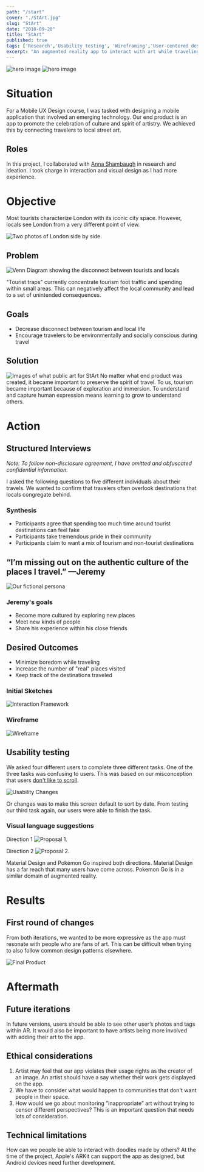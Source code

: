 ```yaml
---
path: "/start"
cover: "./StArt.jpg"
slug: "StArt"
date: "2018-09-20"
title: "StArt"
published: true
tags: ['Research','Usability testing', 'Wireframing','User-centered design','Visual design']
excerpt: "An augmented reality app to interact with art while traveling."
---
```

![hero image](./images/mockup-flow-1.jpg)
![hero image](./images/mockup-flow-2.jpg)

# Situation
For a Mobile UX Design course, I was tasked with designing a mobile application that involved an emerging technology. Our end product is an app to promote the celebration of culture and spirit of artistry. We achieved this by connecting travelers to local street art. 


## Roles
In this project, I  collaborated with [Anna Shambaugh](https://www.linkedin.com/in/anna-shambaugh/?lipi=urn%3Ali%3Apage%3Ad_flagship3_search_srp_top%3BDHyLxgxGQlKAmE3smEDQJw%3D%3D&licu=urn%3Ali%3Acontrol%3Ad_flagship3_search_srp_top-search_srp_result&lici=hEqIYOcPSP%2Bx23GMhJUXaQ%3D%3D) in research and ideation. I took charge in interaction and visual design as I had more experience.

# Objective
Most tourists characterize London with its iconic city space. However, locals see London from a very different point of view.

![Two photos of London side by side.](./images/london-perspectives.jpg)

## Problem
![Venn Diagram showing the disconnect between tourists and locals](./images/problem.jpg)

"Tourist traps" currently concentrate tourism foot traffic and spending within small areas. This can negatively affect the local community and lead to a set of unintended consequences. 


## Goals
+ Decrease disconnect between tourism and local life
+ Encourage travelers to be environmentally and socially conscious during travel

## Solution  
![Images of what public art for StArt](./images/definingart.jpg)
No matter what end product was created, it became important to preserve the spirit of travel. To us, tourism became important because of exploration and immersion. To understand and capture human expression means learning to grow to understand others.

# Action

## Structured Interviews

*Note: To follow non-disclosure agreement, I have omitted and obfuscated confidential information.*

I asked the following questions to five different individuals about their travels. We wanted to confirm that travelers often overlook destinations that locals congregate behind. 

### Synthesis

+ Participants agree that spending too much time around tourist destinations can feel fake
+ Participants take tremendous pride in their community
+ Participants claim to want a mix of tourism and non-tourist destinations


## “I’m missing out on the authentic culture of the places I travel.” —Jeremy

![Our fictional persona](./images/jeremy.jpg)

### Jeremy's goals
+ Become more cultured by exploring new places
+ Meet new kinds of people 
+ Share his experience within his close friends

## Desired Outcomes
+ Minimize boredom while traveling
+ Increase the number of "real" places visited
+ Keep track of the destinations traveled


### Initial Sketches
![Interaction Framework](./images/framework.jpg)

### Wireframe

![Wireframe](./images/wireframe.jpg)

## Usability testing
We asked four different users to complete three different tasks. One of the three tasks was confusing to users. This was based on our misconception that users [ don't like to scroll](https://uxmyths.com/post/654047943/myth-people-dont-scroll). 

![Usability Changes](./images/usability-changes.jpg)

Or changes was to make this screen default to sort by date. From testing our third task again, our users were able to finish the task.


### Visual language suggestions

Direction 1
![Proposal 1.](./images/visual-language-1.jpg)

Direction 2
![Proposal 2.](./images/visual-language-2.jpg)

 Material Design and Pokémon Go inspired both directions. Material Design has a far reach that many users have come across. Pokemon Go is in a similar domain of augmented reality.

# Results 

## First round of changes
From both iterations, we wanted to be more expressive as the app must resonate with people who are fans of art. This can be difficult when trying to also follow common design patterns elsewhere. 

![Final Product](./images/final.jpg)

# Aftermath

## Future iterations
In future versions, users should be able to see other user’s photos and tags within AR. It would also be important to have artists being more involved with adding their art to the app.

## Ethical considerations
1. Artist may feel that our app violates their usage rights as the creator of an image. An artist should have a say whether their work gets displayed on the app. 
2. We have to consider what would happen to communities that don't want people in their space. 
3. How would we go about monitoring ”inappropriate” art without trying to censor different perspectives? This is an important question that needs lots of consideration.

## Technical limitations
How can we people be able to interact with doodles made by others? At the time of the project, Apple's ARKit can support the app as designed, but Android devices need further development.